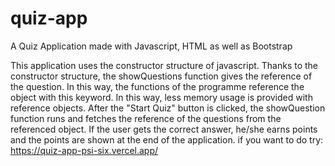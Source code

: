 # quiz-app
A Quiz Application made with Javascript, HTML as well as Bootstrap

This application uses the constructor structure of javascript. Thanks to the constructor structure, the showQuestions function gives the reference of the question. In this way, the functions of the programme reference the object with this keyword. In this way, less memory usage is provided with reference objects. After the "Start Quiz" button is clicked, the showQuestion function runs and fetches the reference of the questions from the referenced object. If the user gets the correct answer, he/she earns points and the points are shown at the end of the application.
if you want to do try: https://quiz-app-psi-six.vercel.app/

